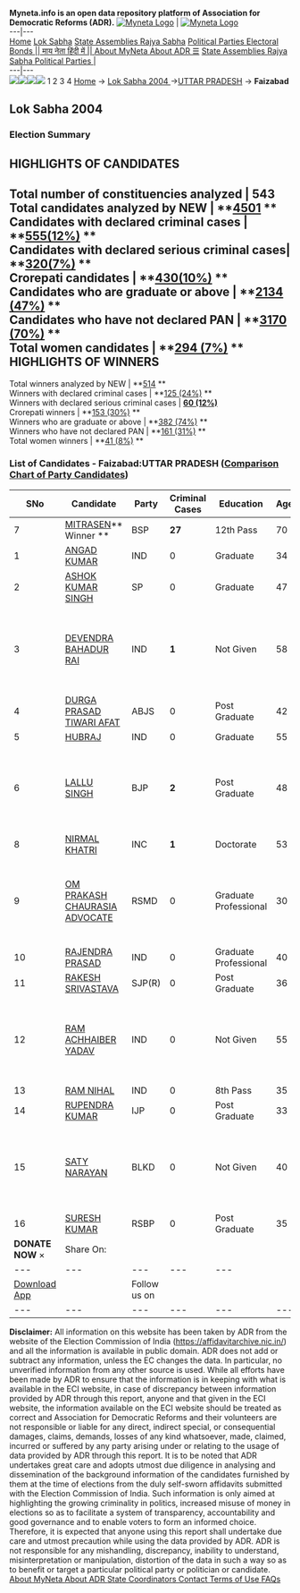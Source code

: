 **Myneta.info is an open data repository platform of Association for Democratic Reforms (ADR).**
[![Myneta Logo](https://www.myneta.info/lib/img/myneta-logo.png)](https://www.myneta.info/) | [![Myneta Logo](https://www.myneta.info/lib/img/adr-logo.png)](https://adrindia.org)  
---|---  
[Home](https://www.myneta.info/) [Lok Sabha](https://www.myneta.info/#ls "Lok Sabha") [ State Assemblies ](https://www.myneta.info/#sa "State Assemblies") [Rajya Sabha](https://www.myneta.info/#rs "Rajya Sabha") [Political Parties ](https://www.myneta.info/party "Political Parties") [ Electoral Bonds ](https://www.myneta.info/electoral_bonds "Electoral Bonds") [ || माय नेता हिंदी में || ](https://translate.google.co.in/translate?prev=hp&hl=en&js=y&u=www.myneta.info&sl=en&tl=hi&history_state0=) [ About MyNeta ](https://adrindia.org/content/about-myneta) [ About ADR ](https://adrindia.org/about-adr/who-we-are) [☰](javascript:void\(0\))
[ State Assemblies ](https://www.myneta.info/#sa "State Assemblies") [ Rajya Sabha ](https://www.myneta.info/#rs "Rajya Sabha") [ Political Parties ](https://www.myneta.info/party "Political Parties")
|   
---|---  
![](https://www.myneta.info/lib/img/banner/banner-1.png)![](https://www.myneta.info/lib/img/banner/banner-2.png)![](https://www.myneta.info/lib/img/banner/banner-3.png)![](https://www.myneta.info/lib/img/banner/banner-4.png)
1  2  3  4 
[Home](https://www.myneta.info/) → [Lok Sabha 2004 ](https://www.myneta.info/loksabha2004/)→[UTTAR PRADESH](https://www.myneta.info/loksabha2004/index.php?action=show_constituencies&state_id=24) → **Faizabad**
### 
## Lok Sabha 2004 
###  Election Summary 
HIGHLIGHTS OF CANDIDATES  
---  
Total number of constituencies analyzed |  543   
Total candidates analyzed by NEW | **[4501](https://www.myneta.info/loksabha2004/index.php?action=summary&subAction=candidates_analyzed&sort=candidate#summary) **  
Candidates with declared criminal cases | **[555(12%)](https://www.myneta.info/loksabha2004/index.php?action=summary&subAction=crime&sort=candidate#summary) **  
Candidates with declared serious criminal cases| **[320(7%)](https://www.myneta.info/loksabha2004/index.php?action=summary&subAction=serious_crime&sort=candidate#summary) **  
Crorepati candidates | **[430(10%)](https://www.myneta.info/loksabha2004/index.php?action=summary&subAction=crorepati&sort=candidate#summary) **  
Candidates who are graduate or above | **[2134 (47%)](https://www.myneta.info/loksabha2004/index.php?action=summary&subAction=education&sort=candidate#summary) **  
Candidates who have not declared PAN | **[3170 (70%)](https://www.myneta.info/loksabha2004/index.php?action=summary&subAction=without_pan&sort=candidate#summary) **  
Total women candidates | **[294 (7%)](https://www.myneta.info/loksabha2004/index.php?action=summary&subAction=women_candidate&sort=candidate#summary) **  
HIGHLIGHTS OF WINNERS  
---  
Total winners analyzed by NEW | **[514](https://www.myneta.info/loksabha2004/index.php?action=summary&subAction=winner_analyzed&sort=candidate#summary) **  
Winners with declared criminal cases | **[125 (24%)](https://www.myneta.info/loksabha2004/index.php?action=summary&subAction=winner_crime&sort=candidate#summary) **  
Winners with declared serious criminal cases | **[60 (12%)](https://www.myneta.info/loksabha2004/index.php?action=summary&subAction=winner_serious_crime&sort=candidate#summary)**  
Crorepati winners | **[153 (30%)](https://www.myneta.info/loksabha2004/index.php?action=summary&subAction=winner_crorepati&sort=candidate#summary) **  
Winners who are graduate or above | **[382 (74%)](https://www.myneta.info/loksabha2004/index.php?action=summary&subAction=winner_education&sort=candidate#summary) **  
Winners who have not declared PAN | **[161 (31%)](https://www.myneta.info/loksabha2004/index.php?action=summary&subAction=winner_without_pan&sort=candidate#summary) **  
Total women winners | **[41 (8%)](https://www.myneta.info/loksabha2004/index.php?action=summary&subAction=winner_women&sort=candidate#summary) **  
### List of Candidates - Faizabad:UTTAR PRADESH ([Comparison Chart of Party Candidates](https://www.myneta.info/loksabha2004/comparisonchart.php?constituency_id=440))
SNo | Candidate| Party| Criminal Cases| Education| Age| Total Assets| Liabilities  
---|---|---|---|---|---|---|---  
7  | [MITRASEN](https://www.myneta.info/loksabha2004/candidate.php?candidate_id=4245)** Winner ** | BSP | **27** | 12th Pass| 70 | Rs 53,80,516 ~ 53 Lacs+ | Rs 3,18,855 ~ 3 Lacs+  
1  | [ANGAD KUMAR](https://www.myneta.info/loksabha2004/candidate.php?candidate_id=4259) | IND | 0 | Graduate| 34 | Rs 1,50,000 ~ 1 Lacs+ | Rs 0 ~   
2  | [ASHOK KUMAR SINGH](https://www.myneta.info/loksabha2004/candidate.php?candidate_id=4247) | SP | 0 | Graduate| 47 | Rs 1,29,13,570 ~ 1 Crore+ | Rs 25,31,000 ~ 25 Lacs+  
3  | [DEVENDRA BAHADUR RAI](https://www.myneta.info/loksabha2004/candidate.php?candidate_id=4255) | IND | **1** | Not Given| 58 | ![](https://myneta.info/image_v2.php?myneta_folder=loksabha2004&candidate_id=4255&col=ta) | ![](https://myneta.info/image_v2.php?myneta_folder=loksabha2004&candidate_id=4255&col=lia)  
4  | [DURGA PRASAD TIWARI AFAT](https://www.myneta.info/loksabha2004/candidate.php?candidate_id=4258) | ABJS | 0 | Post Graduate| 42 | Rs 75,000 ~ 75 Thou+ | Rs 1,80,000 ~ 1 Lacs+  
5  | [HUBRAJ](https://www.myneta.info/loksabha2004/candidate.php?candidate_id=4251) | IND | 0 | Graduate| 55 | Rs 11,55,500 ~ 11 Lacs+ | Rs 0 ~   
6  | [LALLU SINGH](https://www.myneta.info/loksabha2004/candidate.php?candidate_id=4246) | BJP | **2** | Post Graduate| 48 | ![](https://myneta.info/image_v2.php?myneta_folder=loksabha2004&candidate_id=4246&col=ta) | ![](https://myneta.info/image_v2.php?myneta_folder=loksabha2004&candidate_id=4246&col=lia)  
8  | [NIRMAL KHATRI](https://www.myneta.info/loksabha2004/candidate.php?candidate_id=4248) | INC | **1** | Doctorate| 53 | Rs 22,24,306 ~ 22 Lacs+ | Rs 0 ~   
9  | [OM PRAKASH CHAURASIA ADVOCATE](https://www.myneta.info/loksabha2004/candidate.php?candidate_id=4253) | RSMD | 0 | Graduate Professional| 30 | ![](https://myneta.info/image_v2.php?myneta_folder=loksabha2004&candidate_id=4253&col=ta) | ![](https://myneta.info/image_v2.php?myneta_folder=loksabha2004&candidate_id=4253&col=lia)  
10  | [RAJENDRA PRASAD](https://www.myneta.info/loksabha2004/candidate.php?candidate_id=4252) | IND | 0 | Graduate Professional| 40 | Rs 2,17,200 ~ 2 Lacs+ | Rs 0 ~   
11  | [RAKESH SRIVASTAVA](https://www.myneta.info/loksabha2004/candidate.php?candidate_id=4261) | SJP(R) | 0 | Post Graduate| 36 | Rs 8,80,000 ~ 8 Lacs+ | Rs 0 ~   
12  | [RAM ACHHAIBER YADAV](https://www.myneta.info/loksabha2004/candidate.php?candidate_id=4256) | IND | 0 | Not Given| 55 | ![](https://myneta.info/image_v2.php?myneta_folder=loksabha2004&candidate_id=4256&col=ta) | ![](https://myneta.info/image_v2.php?myneta_folder=loksabha2004&candidate_id=4256&col=lia)  
13  | [RAM NIHAL](https://www.myneta.info/loksabha2004/candidate.php?candidate_id=4250) | IND | 0 | 8th Pass| 35 | Rs 20,000 ~ 20 Thou+ | Rs 0 ~   
14  | [RUPENDRA KUMAR](https://www.myneta.info/loksabha2004/candidate.php?candidate_id=4260) | IJP | 0 | Post Graduate| 33 | Rs 25,000 ~ 25 Thou+ | Rs 0 ~   
15  | [SATY NARAYAN](https://www.myneta.info/loksabha2004/candidate.php?candidate_id=4257) | BLKD | 0 | Not Given| 40 | ![](https://myneta.info/image_v2.php?myneta_folder=loksabha2004&candidate_id=4257&col=ta) | ![](https://myneta.info/image_v2.php?myneta_folder=loksabha2004&candidate_id=4257&col=lia)  
16  | [SURESH KUMAR](https://www.myneta.info/loksabha2004/candidate.php?candidate_id=4254) | RSBP | 0 | Post Graduate| 35 | Rs 10,000 ~ 10 Thou+ | Rs 0 ~   
|  **DONATE NOW** × |  Share On:  | [](https://api.whatsapp.com/send?text=https%3A%2F%2Fmyneta.info%2Fpunjab2022%2Findex.php%3Faction%3Dshow_constituencies%26state_id%3D19) | [](https://www.facebook.com/sharer/sharer.php?u=https%3A%2F%2Fmyneta.info%2Fpunjab2022%2Findex.php%3Faction%3Dshow_constituencies%26state_id%3D19) | [](https://twitter.com/share?url=https%3A%2F%2Fmyneta.info%2Fpunjab2022%2Findex.php%3Faction%3Dshow_constituencies%26state_id%3D19)  
---|---|---|---|---  
| [ Download App ](https://play.google.com/store/apps/details?id=com.webrosoft.myneta1&pcampaignid=pcampaignidMKT-Other-global-all-co-prtnr-py-PartBadge-Mar2515-1) | [](https://play.google.com/store/apps/details?id=com.webrosoft.myneta1&pcampaignid=pcampaignidMKT-Other-global-all-co-prtnr-py-PartBadge-Mar2515-1) |  Follow us on  | [](https://www.facebook.com/adrindia.org/) | [](https://twitter.com/adrspeaks) | [](https://groups.google.com/g/national-election-watch?hl=en&pli=1) | [](https://www.instagram.com/adrspeaks/) | [](https://www.youtube.com/user/adrspeaks) | [](https://sharechat.com/profile/adrspeaks)  
---|---|---|---|---|---|---|---|---  
**Disclaimer:** All information on this website has been taken by ADR from the website of the Election Commission of India (https://affidavitarchive.nic.in/) and all the information is available in public domain. ADR does not add or subtract any information, unless the EC changes the data. In particular, no unverified information from any other source is used. While all efforts have been made by ADR to ensure that the information is in keeping with what is available in the ECI website, in case of discrepancy between information provided by ADR through this report, anyone and that given in the ECI website, the information available on the ECI website should be treated as correct and Association for Democratic Reforms and their volunteers are not responsible or liable for any direct, indirect special, or consequential damages, claims, demands, losses of any kind whatsoever, made, claimed, incurred or suffered by any party arising under or relating to the usage of data provided by ADR through this report. It is to be noted that ADR undertakes great care and adopts utmost due diligence in analysing and dissemination of the background information of the candidates furnished by them at the time of elections from the duly self-sworn affidavits submitted with the Election Commission of India. Such information is only aimed at highlighting the growing criminality in politics, increased misuse of money in elections so as to facilitate a system of transparency, accountability and good governance and to enable voters to form an informed choice. Therefore, it is expected that anyone using this report shall undertake due care and utmost precaution while using the data provided by ADR. ADR is not responsible for any mishandling, discrepancy, inability to understand, misinterpretation or manipulation, distortion of the data in such a way so as to benefit or target a particular political party or politician or candidate. 
[ About MyNeta ](https://adrindia.org/content/about-myneta) [ About ADR ](https://adrindia.org/about-adr/who-we-are) [ State Coordinators ](https://adrindia.org/about-adr/state-coordinators) [ Contact ](https://adrindia.org/contact-us) [ Terms of Use ](https://adrindia.org/content/adr-terms-use) [ FAQs ](https://adrindia.org/content/faqs)
